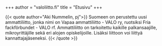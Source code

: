 +++
author = "valoliitto.fi"
title = "Etusivu"
+++

{{< quote author="Aki Nummelin, pj">}}
Suomeen on perustettu uusi ammattiliitto, jonka nimi on Vapaa ammattiliitto - VALO ry, ruotsiksi Fria fackförbundet - VALO rf. Ammattiliitto on tarkoitettu kaikille palkansaajille, mikroyrittäjille sekä eri alojen opiskelijoille. Lisäksi liittoon voi liittyä kannattajajäseneksi.
{{< /quote >}}